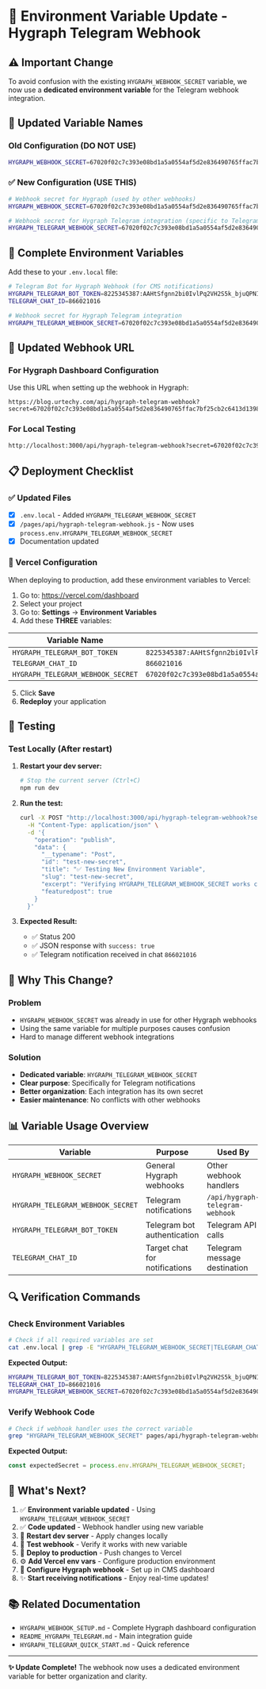 # 🔄 Environment Variable Update - Hygraph Telegram Webhook

## ⚠️ Important Change

To avoid confusion with the existing `HYGRAPH_WEBHOOK_SECRET` variable, we now use a **dedicated environment variable** for the Telegram webhook integration.

## 📝 Updated Variable Names

### Old Configuration (DO NOT USE)
```bash
HYGRAPH_WEBHOOK_SECRET=67020f02c7c393e08bd1a5a0554af5d2e836490765ffac7bf25cb2c6413d1398
```

### ✅ New Configuration (USE THIS)
```bash
# Webhook secret for Hygraph (used by other webhooks)
HYGRAPH_WEBHOOK_SECRET=67020f02c7c393e08bd1a5a0554af5d2e836490765ffac7bf25cb2c6413d1398

# Webhook secret for Hygraph Telegram integration (specific to Telegram notifications)
HYGRAPH_TELEGRAM_WEBHOOK_SECRET=67020f02c7c393e08bd1a5a0554af5d2e836490765ffac7bf25cb2c6413d1398
```

## 🔑 Complete Environment Variables

Add these to your `.env.local` file:

```bash
# Telegram Bot for Hygraph Webhook (for CMS notifications)
HYGRAPH_TELEGRAM_BOT_TOKEN=8225345387:AAHtSfgnn2bi0IvlPq2VH2S5k_bjuQPNIwQ
TELEGRAM_CHAT_ID=866021016

# Webhook secret for Hygraph Telegram integration
HYGRAPH_TELEGRAM_WEBHOOK_SECRET=67020f02c7c393e08bd1a5a0554af5d2e836490765ffac7bf25cb2c6413d1398
```

## 🚀 Updated Webhook URL

### For Hygraph Dashboard Configuration

Use this URL when setting up the webhook in Hygraph:

```
https://blog.urtechy.com/api/hygraph-telegram-webhook?secret=67020f02c7c393e08bd1a5a0554af5d2e836490765ffac7bf25cb2c6413d1398
```

### For Local Testing

```bash
http://localhost:3000/api/hygraph-telegram-webhook?secret=67020f02c7c393e08bd1a5a0554af5d2e836490765ffac7bf25cb2c6413d1398
```

## 📋 Deployment Checklist

### ✅ Updated Files

- [x] `.env.local` - Added `HYGRAPH_TELEGRAM_WEBHOOK_SECRET`
- [x] `/pages/api/hygraph-telegram-webhook.js` - Now uses `process.env.HYGRAPH_TELEGRAM_WEBHOOK_SECRET`
- [x] Documentation updated

### 🔧 Vercel Configuration

When deploying to production, add these environment variables to Vercel:

1. Go to: https://vercel.com/dashboard
2. Select your project
3. Go to: **Settings** → **Environment Variables**
4. Add these **THREE** variables:

| Variable Name | Value |
|--------------|-------|
| `HYGRAPH_TELEGRAM_BOT_TOKEN` | `8225345387:AAHtSfgnn2bi0IvlPq2VH2S5k_bjuQPNIwQ` |
| `TELEGRAM_CHAT_ID` | `866021016` |
| `HYGRAPH_TELEGRAM_WEBHOOK_SECRET` | `67020f02c7c393e08bd1a5a0554af5d2e836490765ffac7bf25cb2c6413d1398` |

5. Click **Save**
6. **Redeploy** your application

## 🧪 Testing

### Test Locally (After restart)

1. **Restart your dev server:**
   ```bash
   # Stop the current server (Ctrl+C)
   npm run dev
   ```

2. **Run the test:**
   ```bash
   curl -X POST "http://localhost:3000/api/hygraph-telegram-webhook?secret=67020f02c7c393e08bd1a5a0554af5d2e836490765ffac7bf25cb2c6413d1398" \
     -H "Content-Type: application/json" \
     -d '{
       "operation": "publish",
       "data": {
         "__typename": "Post",
         "id": "test-new-secret",
         "title": "✅ Testing New Environment Variable",
         "slug": "test-new-secret",
         "excerpt": "Verifying HYGRAPH_TELEGRAM_WEBHOOK_SECRET works correctly",
         "featuredpost": true
       }
     }'
   ```

3. **Expected Result:**
   - ✅ Status 200
   - ✅ JSON response with `success: true`
   - ✅ Telegram notification received in chat `866021016`

## 🎯 Why This Change?

### Problem
- `HYGRAPH_WEBHOOK_SECRET` was already in use for other Hygraph webhooks
- Using the same variable for multiple purposes causes confusion
- Hard to manage different webhook integrations

### Solution
- **Dedicated variable**: `HYGRAPH_TELEGRAM_WEBHOOK_SECRET`
- **Clear purpose**: Specifically for Telegram notifications
- **Better organization**: Each integration has its own secret
- **Easier maintenance**: No conflicts with other webhooks

## 📊 Variable Usage Overview

| Variable | Purpose | Used By |
|----------|---------|---------|
| `HYGRAPH_WEBHOOK_SECRET` | General Hygraph webhooks | Other webhook handlers |
| `HYGRAPH_TELEGRAM_WEBHOOK_SECRET` | Telegram notifications | `/api/hygraph-telegram-webhook` |
| `HYGRAPH_TELEGRAM_BOT_TOKEN` | Telegram bot authentication | Telegram API calls |
| `TELEGRAM_CHAT_ID` | Target chat for notifications | Telegram message destination |

## 🔍 Verification Commands

### Check Environment Variables
```bash
# Check if all required variables are set
cat .env.local | grep -E "HYGRAPH_TELEGRAM_WEBHOOK_SECRET|TELEGRAM_CHAT_ID|HYGRAPH_TELEGRAM_BOT_TOKEN"
```

**Expected Output:**
```bash
HYGRAPH_TELEGRAM_BOT_TOKEN=8225345387:AAHtSfgnn2bi0IvlPq2VH2S5k_bjuQPNIwQ
TELEGRAM_CHAT_ID=866021016
HYGRAPH_TELEGRAM_WEBHOOK_SECRET=67020f02c7c393e08bd1a5a0554af5d2e836490765ffac7bf25cb2c6413d1398
```

### Verify Webhook Code
```bash
# Check if webhook handler uses the correct variable
grep "HYGRAPH_TELEGRAM_WEBHOOK_SECRET" pages/api/hygraph-telegram-webhook.js
```

**Expected Output:**
```javascript
const expectedSecret = process.env.HYGRAPH_TELEGRAM_WEBHOOK_SECRET;
```

## 🎉 What's Next?

1. ✅ **Environment variable updated** - Using `HYGRAPH_TELEGRAM_WEBHOOK_SECRET`
2. ✅ **Code updated** - Webhook handler using new variable
3. 🔄 **Restart dev server** - Apply changes locally
4. 🧪 **Test webhook** - Verify it works with new variable
5. 🚀 **Deploy to production** - Push changes to Vercel
6. ⚙️ **Add Vercel env vars** - Configure production environment
7. 🎯 **Configure Hygraph webhook** - Set up in CMS dashboard
8. ✨ **Start receiving notifications** - Enjoy real-time updates!

## 📚 Related Documentation

- `HYGRAPH_WEBHOOK_SETUP.md` - Complete Hygraph dashboard configuration
- `README_HYGRAPH_TELEGRAM.md` - Main integration guide
- `HYGRAPH_TELEGRAM_QUICK_START.md` - Quick reference

---

**✨ Update Complete!**
The webhook now uses a dedicated environment variable for better organization and clarity.
